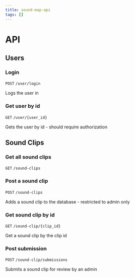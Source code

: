 ```yaml
---
title: sound-map-api
tags: []
---
```


# API

## Users

### Login

```POST``` ```/user/login```

Logs the user in

### Get user by id
```GET```  ```/user/{user_id}```

Gets the user by id - should require authorization

## Sound Clips

### Get all sound clips
```GET```  ```/sound-clips```  

### Post a sound clip

```POST```  ```/sound-clips```

Adds a sound clip to the database - restricted to admin only

### Get sound clip by id
```GET```  ```/sound-clip/{clip_id}```  

Get a sound clip by the clip id

### Post submission
```POST``` ```/sound-clip/submissions```

Submits a sound clip for review by an admin
